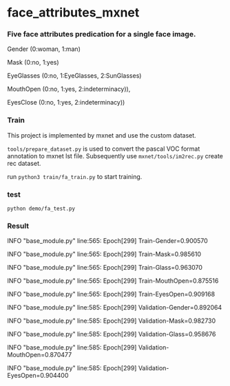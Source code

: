 # face_attributes_mxnet

### Five face attributes predication for a single face image.

Gender (0:woman, 1:man)  

Mask (0:no, 1:yes)

EyeGlasses (0:no, 1:EyeGlasses, 2:SunGlasses)

MouthOpen (0:no, 1:yes, 2:indeterminacy)),

EyesClose (0:no, 1:yes, 2:indeterminacy))

### Train

This project is implemented by mxnet and use the custom dataset.

`tools/prepare_dataset.py` is used to convert the pascal VOC format annotation to mxnet  lst file. Subsequently use `mxnet/tools/im2rec.py` create rec dataset.

run `python3 train/fa_train.py` to start training.

### test

`python demo/fa_test.py`

### Result

INFO "base_module.py" line:565: Epoch[299] Train-Gender=0.900570

INFO "base_module.py" line:565: Epoch[299] Train-Mask=0.985610

INFO "base_module.py" line:565: Epoch[299] Train-Glass=0.963070

INFO "base_module.py" line:565: Epoch[299] Train-MouthOpen=0.875516

INFO "base_module.py" line:565: Epoch[299] Train-EyesOpen=0.909168



INFO "base_module.py" line:585: Epoch[299] Validation-Gender=0.892064

INFO "base_module.py" line:585: Epoch[299] Validation-Mask=0.982730

INFO "base_module.py" line:585: Epoch[299] Validation-Glass=0.958676

INFO "base_module.py" line:585: Epoch[299] Validation-MouthOpen=0.870477

INFO "base_module.py" line:585: Epoch[299] Validation-EyesOpen=0.904400